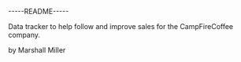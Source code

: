 -----README-----

Data tracker to help follow and improve sales for the CampFireCoffee company.

by Marshall Miller
